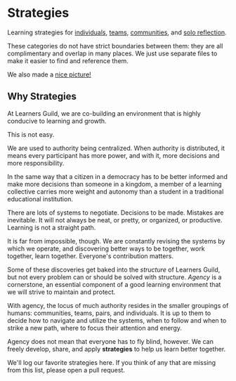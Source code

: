# Strategies

Learning strategies for [individuals](Individual.md), [teams](Team.md), [communities](Community.md), and [solo reflection](Reflection.md).

These categories do not have strict boundaries between them: they are all complimentary and overlap in many places. We just use separate files to make it easier to find and reference them.

We also made a [nice picture!](Strategies/Manifesto.md)

## Why Strategies

At Learners Guild, we are co-building an environment that is highly conducive to learning and growth.

This is not easy.

We are used to authority being centralized. When authority is distributed, it means every participant has more power, and with it, more decisions and more responsibility.

In the same way that a citizen in a democracy has to be better informed and make more decisions than someone in a kingdom, a member of a learning collective carries more weight and autonomy than a student in a traditional educational institution.

There are lots of systems to negotiate. Decisions to be made. Mistakes are inevitable. It will not always be neat, or pretty, or organized, or productive. Learning is not a straight path.

It is far from impossible, though. We are constantly revising the systems by which we operate, and discovering better ways to be together, work together, learn together. Everyone's contribution matters.

Some of these discoveries get baked into the _structure_ of Learners Guild, but not every problem can or should be solved with structure. _Agency_ is a cornerstone, an essential component of a good learning environment that we will strive to maintain and protect.

With agency, the locus of much authority resides in the smaller groupings of humans: communities, teams, pairs, and individuals. It is up to them to decide how to navigate and utilize the systems, when to follow and when to strike a new path, where to focus their attention and energy.

Agency does not mean that everyone has to fly blind, however. We can freely develop, share, and apply **strategies** to help us learn better together.

We'll log our favorite strategies here. If you think of any that are missing from this list, please open a pull request.
